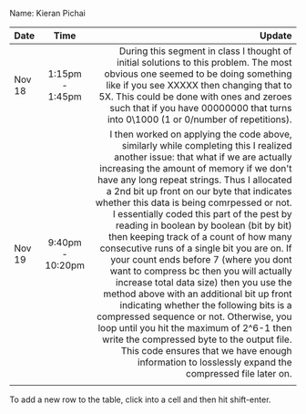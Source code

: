 Name: Kieran Pichai

| Date   |       Time       |                                                                                                                                                                                                                                                                                                                                                                                                                                                                                                                                                                                                                                                                                                                                                                                                                                                                                                                                                                      Update |
|:-------|:----------------:|----------------------------------------------------------------------------------------------------------------------------------------------------------------------------------------------------------------------------------------------------------------------------------------------------------------------------------------------------------------------------------------------------------------------------------------------------------------------------------------------------------------------------------------------------------------------------------------------------------------------------------------------------------------------------------------------------------------------------------------------------------------------------------------------------------------------------------------------------------------------------------------------------------------------------------------------------------------------------:|
| Nov 18 | 1:15pm - 1:45pm  |                                                                                                                                                                                                                                                                                                                                                                                                                                                                                                                                                                                                                                                                During this segment in class I thought of initial solutions to this problem. The most obvious one seemed to be doing something like if you see XXXXX then changing that to 5X. This could be done with ones and zeroes such that if you have 00000000 that turns into 0\1000 (1 or 0/number of repetitions). |
| Nov 19 | 9:40pm - 10:20pm | I then worked on applying the code above, similarly while completing this I realized another issue: that what if we are actually increasing the amount of memory if we don't have any long repeat strings. Thus I allocated a 2nd bit up front on our byte that indicates whether this data is being comrpessed or not. I essentially coded this part of the pest by reading in boolean by boolean (bit by bit) then keeping track of a count of how many consecutive runs of a single bit you are on. If your count ends before 7 (where you dont want to compress bc then you will actually increase total data size) then you use the method above with an additional bit up front indicating whether the following bits is a compressed sequence or not. Otherwise, you loop until you hit the maximum of 2^6-1 then write the compressed byte to the output file. This code ensures that we have enough information to losslessly expand the compressed file later on. |
|        |                  |                                                                                                                                                                                                                                                                                                                                                                                                                                                                                                                                                                                                                                                                                                                                                                                                                                                                                                                                                                             |


To add a new row to the table, click into a cell and then hit shift-enter.